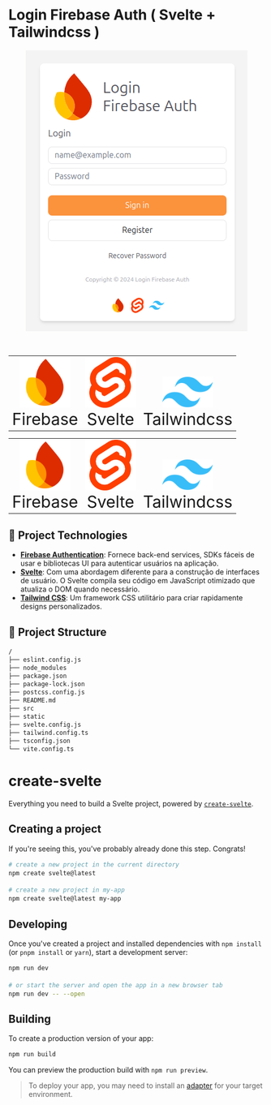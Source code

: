 # Login Firebase Auth ( Svelte + Tailwindcss )

<p align="center">
<img src="./github/tela.png" alt="" width="">
</p>
<br>

<table width="100%" align="center" boder=0>
    <tr>
        <td align="center" style="vertical-align: bottom;">
            <img src="./github/logo-firebase.svg" alt="Firebase logo" width="100"/>
            <br>
            <span style="font-size: 2rem;">Firebase</span>
        </td>
        <td align="center" style="vertical-align: bottom;">
            <img src="./github/logo-svelte.svg" alt="Svelte logo" width="100"/>
            <br>
            <span style="font-size: 2rem;">Svelte</span>
        </td>
        <td align="center" style="vertical-align: bottom;">
            <img src="./github/logo-tailwindcss.svg" alt="Tailwindcss logo" width="100"/>
            <br>
            <span style="font-size: 2rem;">Tailwindcss</span>
        </td>
    </tr>
</table>


<table style="width: 100%; text-align:center; border: 0;">
    <tr>
        <td style="text-align:center; vertical-align: bottom;">
            <img src="./github/logo-firebase.svg" alt="Firebase logo" width="100"/>
            <br>
            <span style="font-size: 2rem;">Firebase</span>
        </td>
        <td style="text-align:center; vertical-align: bottom;">
            <img src="./github/logo-svelte.svg" alt="Svelte logo" width="100"/>
            <br>
            <span style="font-size: 2rem;">Svelte</span>
        </td>
        <td style="text-align:center; vertical-align: bottom;">
            <img src="./github/logo-tailwindcss.svg" alt="Tailwindcss logo" width="100"/>
            <br>
            <span style="font-size: 2rem;">Tailwindcss</span>
        </td>
    </tr>
</table>


## 🚀 Project Technologies
- **[Firebase Authentication](https://firebase.google.com/docs/auth)**: Fornece back-end services, SDKs fáceis de usar e bibliotecas UI para autenticar usuários na aplicação.
- **[Svelte](https://svelte.dev/)**: Com uma abordagem diferente para a construção de interfaces de usuário. O Svelte compila seu código em JavaScript otimizado que atualiza o DOM quando necessário.
- **[Tailwind CSS](https://tailwindcss.com/)**: Um framework CSS utilitário para criar rapidamente designs personalizados.

## 🚀 Project Structure
```text
/
├── eslint.config.js
├── node_modules
├── package.json
├── package-lock.json
├── postcss.config.js
├── README.md
├── src
├── static
├── svelte.config.js
├── tailwind.config.ts
├── tsconfig.json
└── vite.config.ts

```
# create-svelte

Everything you need to build a Svelte project, powered by [`create-svelte`](https://github.com/sveltejs/kit/tree/main/packages/create-svelte).

## Creating a project

If you're seeing this, you've probably already done this step. Congrats!

```bash
# create a new project in the current directory
npm create svelte@latest

# create a new project in my-app
npm create svelte@latest my-app
```

## Developing

Once you've created a project and installed dependencies with `npm install` (or `pnpm install` or `yarn`), start a development server:

```bash
npm run dev

# or start the server and open the app in a new browser tab
npm run dev -- --open
```

## Building

To create a production version of your app:

```bash
npm run build
```

You can preview the production build with `npm run preview`.

> To deploy your app, you may need to install an [adapter](https://kit.svelte.dev/docs/adapters) for your target environment.
